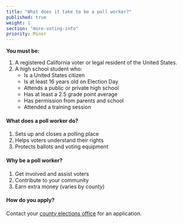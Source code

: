 ```yaml
---
title: "What does it take to be a poll worker?"
published: true
weight: 1
section: "more-voting-info"
priority: Minor
---
```


**You must be:**

1. A registered California voter or legal resident of the United States.
2. A high school student who:  
	- Is a United States citizen
	- Is at least 16 years old on Election Day
	- Attends a public or private high school
    - Has at least a 2.5 grade point average
    - Has permission from parents and school
    - Attended a training session  
    
#### What does a poll worker do?  
1. Sets up and closes a polling place
2. Helps voters understand their rights
3. Protects ballots and voting equipment

#### Why be a poll worker?
1. Get involved and assist voters
2. Contribute to your community
3. Earn extra money (varies by county)  

#### How do you apply?
Contact your [county elections office](http://www.sos.ca.gov/elections/voting-resources/new-voters/county-elections-offices/) for an application.
